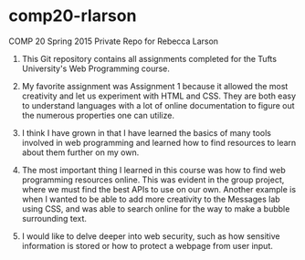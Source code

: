 # comp20-rlarson
COMP 20 Spring 2015 Private Repo for Rebecca Larson

1. This Git repository contains all assignments completed for the Tufts University's Web Programming course.

2. My favorite assignment was Assignment 1 because it allowed the most creativity and let us experiment with
   HTML and CSS. They are both easy to understand languages with a lot of online documentation to figure out
   the numerous properties one can utilize.

3. I think I have grown in that I have learned the basics of many tools involved in web programming and learned
   how to find resources to learn about them further on my own.

4. The most important thing I learned in this course was how to find web programming resources online. This
   was evident in the group project, where we must find the best APIs to use on our own. Another example is
   when I wanted to be able to add more creativity to the Messages lab using CSS, and was able to search online
   for the way to make a bubble surrounding text.

5. I would like to delve deeper into web security, such as how sensitive information is stored or how to
   protect a webpage from user input.
